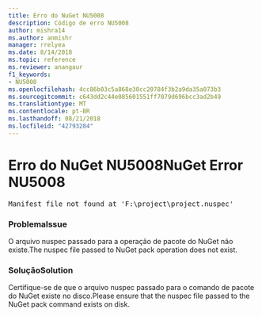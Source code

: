```yaml
---
title: Erro do NuGet NU5008
description: Código de erro NU5008
author: mishra14
ms.author: anmishr
manager: rrelyea
ms.date: 8/14/2018
ms.topic: reference
ms.reviewer: anangaur
f1_keywords:
- NU5008
ms.openlocfilehash: 4cc86b03c5a868e30cc20784f3b2a9da35a073b3
ms.sourcegitcommit: c643dd2c44e085601551ff7079d696bcc3ad2b49
ms.translationtype: MT
ms.contentlocale: pt-BR
ms.lasthandoff: 08/21/2018
ms.locfileid: "42793284"
---
```

# <a name="nuget-error-nu5008"></a><span data-ttu-id="7898b-103">Erro do NuGet NU5008</span><span class="sxs-lookup"><span data-stu-id="7898b-103">NuGet Error NU5008</span></span>
<pre>Manifest file not found at 'F:\project\project.nuspec'</pre>

### <a name="issue"></a><span data-ttu-id="7898b-104">Problema</span><span class="sxs-lookup"><span data-stu-id="7898b-104">Issue</span></span>

<span data-ttu-id="7898b-105">O arquivo nuspec passado para a operação de pacote do NuGet não existe.</span><span class="sxs-lookup"><span data-stu-id="7898b-105">The nuspec file passed to NuGet pack operation does not exist.</span></span>


### <a name="solution"></a><span data-ttu-id="7898b-106">Solução</span><span class="sxs-lookup"><span data-stu-id="7898b-106">Solution</span></span>

<span data-ttu-id="7898b-107">Certifique-se de que o arquivo nuspec passado para o comando de pacote do NuGet existe no disco.</span><span class="sxs-lookup"><span data-stu-id="7898b-107">Please ensure that the nuspec file passed to the NuGet pack command exists on disk.</span></span>

